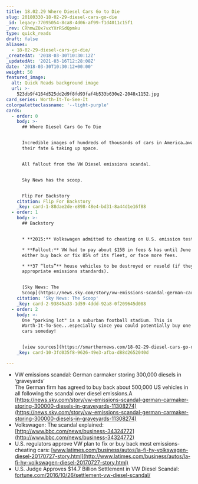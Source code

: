 ```yaml
---
title: 18.02.29 Where Diesel Cars Go to Die
slug: 20180330-18-02-29-diesel-cars-go-die
_id: legacy-77095054-8ca8-4d06-af99-f1d4011c15f1
_rev: CRhmwZOx7vxYXrRSdQpmku
type: quick_reads
draft: false
aliases:
  - 18-02-29-diesel-cars-go-die/
_createdAt: '2018-03-30T10:30:12Z'
_updatedAt: '2021-03-16T12:28:08Z'
date: '2018-03-30T10:30:12+00:00'
weight: 50
featured_image:
  alt: Quick Reads background image
  url: >-
    523db9f4164d525dd2d9f8fd93faf4b533b630e2-2048x1152.jpg
card_series: Worth-It-To-See-It
colorpaletteclassname: '--light-purple'
cards:
  - order: 0
    body: >-
      ## Where Diesel Cars Go To Die


      Incredible images of hundreds of thousands of cars in America…awaiting
      their fate & taking up space.


      All fallout from the VW Diesel emissions scandal.


      Sky News has the scoop.


      Flip For Backstory
    citation: Flip For Backstory
    _key: card-1-88dae2de-e898-48e4-bd31-8a44d1e16f88
  - order: 1
    body: >-
      ## Backstory


      * **2015:** Volkswagen admitted to cheating on U.S. emission tests.

      * **Fallout:** VW had to pay about $15B in fees & has until June 2019 to
      either buy back or fix 85% of its fleet, or face more fees.

      * **37 “lots”** house vehicles to be destroyed or resold (if they meet
      appropriate emissions standards).


      [Sky News: The
      Scoop](https://news.sky.com/story/vw-emissions-scandal-german-carmaker-storing-300000-diesels-in-graveyards-11308274)
    citation: 'Sky News: The Scoop'
    _key: card-2-93845a33-1d59-4ddd-92a8-0f209645d088
  - order: 2
    body: >-
      One "parking lot" is a suburban football stadium. This is
      Worth-It-To-See...especially since you could potentially buy one of these
      cars someday!


      [view sources](https://smarthernews.com/18-02-29-diesel-cars-go-die/)
    _key: card-10-3fd035f8-9626-49e3-afba-d88d2652040d

---
```

* VW emissions scandal: German carmaker storing 300,000 diesels in ‘graveyards’  
The German firm has agreed to buy back about 500,000 US vehicles in all following the scandal over diesel emissions.A [https://news.sky.com/story/vw-emissions-scandal-german-carmaker-storing-300000-diesels-in-graveyards-11308274](https://news.sky.com/story/vw-emissions-scandal-german-carmaker-storing-300000-diesels-in-graveyards-11308274)
* Volkswagen: The scandal explained: [http://www.bbc.com/news/business-34324772](http://www.bbc.com/news/business-34324772)
* U.S. regulators approve VW plan to fix or buy back most emissions-cheating cars: [www.latimes.com/business/autos/la-fi-hy-volkswagen-diesel-20170727-story.html](http://www.latimes.com/business/autos/la-fi-hy-volkswagen-diesel-20170727-story.html)
* U.S. Judge Approves $14.7 Billion Settlement in VW Diesel Scandal: [fortune.com/2016/10/26/settlement-vw-diesel-scandal/](http://fortune.com/2016/10/26/settlement-vw-diesel-scandal/)